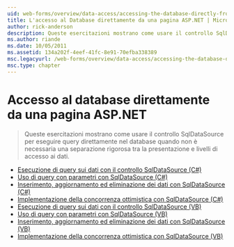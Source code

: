 ```yaml
---
uid: web-forms/overview/data-access/accessing-the-database-directly-from-an-aspnet-page/index
title: L'accesso al Database direttamente da una pagina ASP.NET | Microsoft Docs
author: rick-anderson
description: Queste esercitazioni mostrano come usare il controllo SqlDataSource per eseguire query direttamente nel database quando non è necessaria una netta separazione della presentazione e i dati...
ms.author: riande
ms.date: 10/05/2011
ms.assetid: 134a202f-4eef-41fc-8e91-70efba338389
msc.legacyurl: /web-forms/overview/data-access/accessing-the-database-directly-from-an-aspnet-page
msc.type: chapter
---
```

<a name="accessing-the-database-directly-from-an-aspnet-page"></a>Accesso al database direttamente da una pagina ASP.NET
====================
> Queste esercitazioni mostrano come usare il controllo SqlDataSource per eseguire query direttamente nel database quando non è necessaria una separazione rigorosa tra la presentazione e livelli di accesso ai dati.


- [Esecuzione di query sui dati con il controllo SqlDataSource (C#)](querying-data-with-the-sqldatasource-control-cs.md)
- [Uso di query con parametri con SqlDataSource (C#)](using-parameterized-queries-with-the-sqldatasource-cs.md)
- [Inserimento, aggiornamento ed eliminazione dei dati con SqlDataSource (C#)](inserting-updating-and-deleting-data-with-the-sqldatasource-cs.md)
- [Implementazione della concorrenza ottimistica con SqlDataSource (C#)](implementing-optimistic-concurrency-with-the-sqldatasource-cs.md)
- [Esecuzione di query sui dati con il controllo SqlDataSource (VB)](querying-data-with-the-sqldatasource-control-vb.md)
- [Uso di query con parametri con SqlDataSource (VB)](using-parameterized-queries-with-the-sqldatasource-vb.md)
- [Inserimento, aggiornamento ed eliminazione dei dati con SqlDataSource (VB)](inserting-updating-and-deleting-data-with-the-sqldatasource-vb.md)
- [Implementazione della concorrenza ottimistica con SqlDataSource (VB)](implementing-optimistic-concurrency-with-the-sqldatasource-vb.md)
